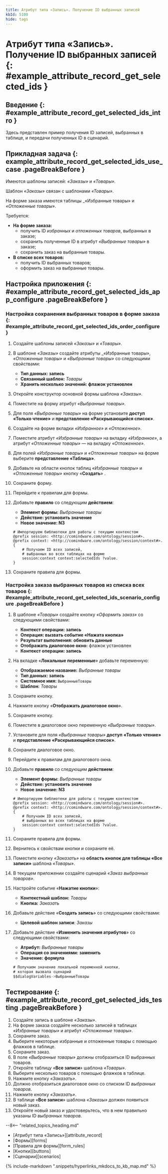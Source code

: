 ```yaml
---
title: Атрибут типа «Запись». Получение ID выбранных записей
kbId: 5100
hide: tags
---
```


# Атрибут типа «Запись». Получение ID выбранных записей {: #example_attribute_record_get_selected_ids }

## Введение {: #example_attribute_record_get_selected_ids_intro }

Здесь представлен пример получения ID записей, выбранных в таблице, и передачи полученных ID в сценарий.

## Прикладная задача {: example_attribute_record_get_selected_ids_use_case .pageBreakBefore }

Имеются шаблоны записей: _«Заказы»_ и _«Товары»_.

Шаблон _«Заказы»_ связан с шаблонами _«Товары»_.

На форме заказа имеются таблицы _«Избранные товары» и _«Отложенные товары»_.

Требуется:

- **На форме заказа:**
    - получить ID _избранных_ и _отложенных товаров_, выбранных в заказе;
    - сохранить полученные ID в атрибут _«Выбранные товары»_ в заказе;
    - сохранить заказ на выбранные товары.
- **В списке всех товаров:**
    - получить ID выбранных товаров;
    - оформить заказ на выбранные товары.

## Настройка приложения {: #example_attribute_record_get_selected_ids_app_configure .pageBreakBefore }

### Настройка сохранения выбранных товаров в форме заказа {: #example_attribute_record_get_selected_ids_order_configure }

1. Создайте шаблоны записей _«Заказы»_ и _«Товары»_.
2. В шаблоне _«Заказы»_ создайте атрибуты _«Избранные товары», _«Отложенные товары»_ и _«Выбранные товары»_ со следующими свойствами:

    - **Тип данных: запись**
    - **Связанный шаблон:** _Товары_
    - **Хранить несколько значений: флажок установлен**

3. Откройте конструктор основной формы шаблона _«Заказы»_.
4. Поместите на форму атрибут _«Выбранные товары»_.
5. Для поля _«Выбранные товары»_ на форме установите **доступ** **«Только чтение»** и **представление «Раскрывающийся список»**.
6. Создайте на форме вкладки  _«Избранное»_ и _«Отложенное»_.
7. Поместите атрибут _«Избранные товары»_ на вкладку  _«Избранное»_, а атрибут _«Отложенные товары»_ — на вкладку _«Отложенное»_.
8. Для полей _«Избранные товары»_ и _«Отложенные товары»_ на форме выберите **представление «Таблица»**.
9. Добавьте на области кнопок таблиц _«Избранные товары»_ и _«Отложенные товары»_ кнопку «**Создать**» <i class="fa-light fa-plus"></i>.
 <!-- и «**Добавить**» <i class="fa-light fa-plus-square"></i>. -->
10. Сохраните форму.
11. Перейдите к правилам для формы.
12. Добавьте **правило** со следующим **действием**:

    - **Элемент формы:** _Выбранные товары_
    - **Действие: установить значение**
    - **Новое значение: N3**

    ``` turtle
    # Импортируем библиотеки для работы с текущим контекстом
    @prefix session: <http://comindware.com/ontology/session#>.
    @prefix context: <http://comindware.com/ontology/session/context#>.
    {
        # Получаем ID всех записей, 
        # выбранных во всех таблицах на форме
        session:context context:selectedIds ?value.
    }
    ```

13. Сохраните правила для формы.

### Настройка заказа выбранных товаров из списка всех товаров {: #example_attribute_record_get_selected_ids_scenario_configure .pageBreakBefore }

1. В шаблоне _«Товары»_ создайте кнопку _«Оформить заказ»_ со следующими свойствами:

    - **Контекст операции: запись**
    - **Операция: вызвать событие «Нажата кнопка»**
    - **Результат выполнения: обновить данные**
    - **Отображать диалоговое окно:** флажок установлен
    - **Контекст операции: запись**

2. На вкладке «**Локальные переменные**» добавьте переменную:

    - **Отображаемое название:** _Выбранные товары_
    - **Тип данных: запись**
    - **Системное имя:** `ВыбранныеТовары`
    - **Шаблон:** _Товары_

3. Сохраните кнопку.
4. Нажмите кнопку «**Отображать диалоговое окно**».
5. Сохраните кнопку.
6. Поместите в диалоговое окно переменную _«Выбранные товары»_.
7. Установите для поля _«Выбранные товары»_ **доступ** **«Только чтение»** и **представление «Раскрывающийся список»**.
8. Сохраните диалоговое окно.
9. Перейдите к правилам для диалогового окна.
10. Добавьте **правило** со следующим **действием**:

    - **Элемент формы:** _Выбранные товары_
    - **Действие: установить значение**
    - **Новое значение: N3**

    ``` turtle
    # Импортируем библиотеки для работы с текущим контекстом
    @prefix session: <http://comindware.com/ontology/session#>.
    @prefix context: <http://comindware.com/ontology/session/context#>.
    {
        # Получаем ID всех записей, 
        # выбранных во всех таблицах на форме
        session:context context:selectedIds ?value.
    }
    ```

11. Сохраните правила для формы.
12. Вернитесь к свойствам кнопки и сохраните её.
13. Поместите кнопку _«Заказать»_ на **область кнопок для таблицы «Все записи»** шаблона _«Товары»_.
14. В текущем приложении создайте сценарий _«Заказ выбранных товаров»_.
15. Настройте событие «**Нажатие кнопки**»:

    - **Контекстный шаблон:** _Товары_
    - **Кнопка:** _Заказать_

16. Добавьте действие «**Создать запись**» со следующими свойствами:

    - **Целевой шаблон записи**: _Заказы_

17. Добавьте действие «**Изменить значения атрибутов**» со следующими свойствами:

    - **Атрибут:** _Выбранные товары_
    - **Операция со значениями: заменить**
    - **Значение: формула**

    ``` cs
    # Получаем значение локальной переменной кнопки,
    # которая вызвала сценарий
    $$dialogVariables->ВыбранныеТовары
    ```

## Тестирование {: #example_attribute_record_get_selected_ids_testing .pageBreakBefore }

1. Создайте запись в шаблоне _«Заказы»_.
2. На форме заказа создайте несколько записей в таблицах _«Избранные товары»_ и атрибут _«Отложенные товары»_.
3. Сохраните заказ.
4. Выберите некоторые избранные и отложенные товары с помощью флажков в таблице.
5. Сохраните заказ.
6. В поле _«Выбранные товары»_ должны отобразиться ID выбранных товаров.
7. Откройте таблицу «**Все записи**» шаблона _«Товары»_.
8. Выберите несколько товаров с помощью флажков в таблице.
9. Нажмите кнопку _«Заказать»_.
10. Должно отобразиться диалоговое окно со списком ID _выбранных товаров_.
11. Нажмите кнопку _«Заказать»_.
12. В таблице «**Все записи**» шаблона _«Заказы»_ должен появиться новый заказ.
13. Откройте новый заказ и удостоверьтесь, что в нем правильно указаны ID _выбранных товаров_.

<div class="relatedTopics" markdown="block">

--8<-- "related_topics_heading.md"

- [Атрибут типа «Запись»][attribute_record]
- [Формы][forms]
- [Правила для формы][form_rules]
- [Кнопки][buttons]
- [Сценарии][scenarios]

</div>

{% include-markdown ".snippets/hyperlinks_mkdocs_to_kb_map.md" %}
